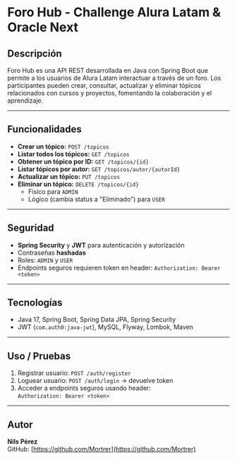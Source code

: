 # Foro Hub - Challenge Alura Latam & Oracle Next

## Descripción
Foro Hub es una API REST desarrollada en Java con Spring Boot que permite a los usuarios de Alura Latam interactuar a través de un foro. Los participantes pueden crear, consultar, actualizar y eliminar tópicos relacionados con cursos y proyectos, fomentando la colaboración y el aprendizaje.

---

## Funcionalidades
- **Crear un tópico:** `POST /topicos`
- **Listar todos los tópicos:** `GET /topicos`
- **Obtener un tópico por ID:** `GET /topicos/{id}`
- **Listar tópicos por autor:** `GET /topicos/autor/{autorId}`
- **Actualizar un tópico:** `PUT /topicos`
- **Eliminar un tópico:** `DELETE /topicos/{id}`  
  - Físico para `ADMIN`  
  - Lógico (cambia status a "Eliminado") para `USER`

---

## Seguridad
- **Spring Security** y **JWT** para autenticación y autorización
- Contraseñas **hashadas**
- Roles: `ADMIN` y `USER`
- Endpoints seguros requieren token en header: `Authorization: Bearer <token>`

---

## Tecnologías
- Java 17, Spring Boot, Spring Data JPA, Spring Security
- JWT (`com.auth0:java-jwt`), MySQL, Flyway, Lombok, Maven

---

## Uso / Pruebas
1. Registrar usuario: `POST /auth/register`  
2. Loguear usuario: `POST /auth/login` → devuelve token  
3. Acceder a endpoints seguros usando header:  
   `Authorization: Bearer <token>`

---

## Autor
**Nils Pérez**  
GitHub: [https://github.com/Mortrer](https://github.com/Mortrer)
